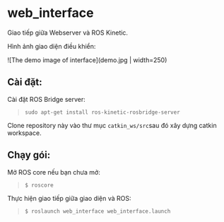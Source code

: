 # web_interface

Giao tiếp giữa Webserver và ROS Kinetic.

Hình ảnh giao diện điều khiển:

![The demo image of interface](demo.jpg | width=250)

## Cài đặt:
Cài đặt ROS Bridge server:
> `sudo apt-get install ros-kinetic-rosbridge-server`

Clone repository này vào thư mục `catkin_ws/src`sau đó xây dựng catkin workspace.

## Chạy gói:

Mở ROS core nếu bạn chưa mở:
> `$ roscore`

Thực hiện giao tiếp giữa giao diện và ROS:
> `$ roslaunch web_interface web_interface.launch`


